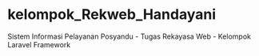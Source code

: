 # kelompok_Rekweb_Handayani
Sistem Informasi Pelayanan Posyandu - Tugas Rekayasa Web - Kelompok Laravel Framework
